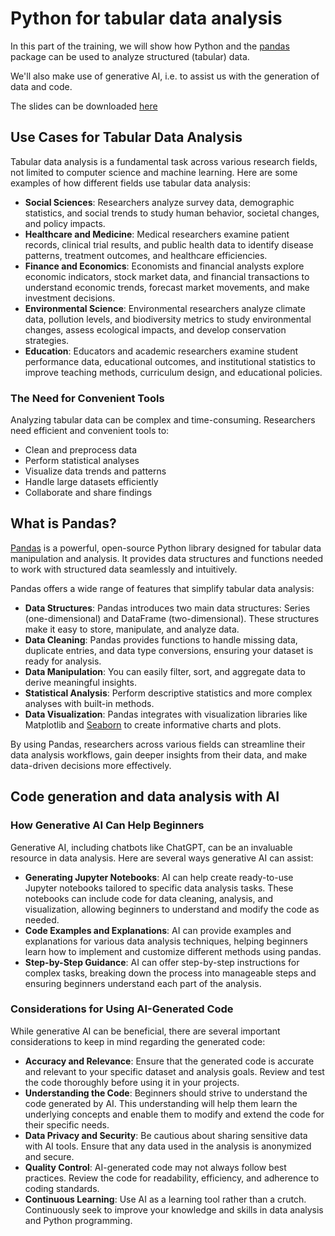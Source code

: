 # Python for tabular data analysis

In this part of the training, we will show how Python and the [pandas](https://pandas.pydata.org/docs/index.html) package can be used to analyze structured (tabular) data. 

We'll also make use of generative AI, i.e. to assist us with the generation of data and code.

The slides can be downloaded [here](../3_chatbots/Chatbots.pdf)

## Use Cases for Tabular Data Analysis

Tabular data analysis is a fundamental task across various research fields, not limited to computer science and machine learning. Here are some examples of how different fields use tabular data analysis:

* **Social Sciences**: Researchers analyze survey data, demographic statistics, and social trends to study human behavior, societal changes, and policy impacts.
* **Healthcare and Medicine**: Medical researchers examine patient records, clinical trial results, and public health data to identify disease patterns, treatment outcomes, and healthcare efficiencies.
* **Finance and Economics**: Economists and financial analysts explore economic indicators, stock market data, and financial transactions to understand economic trends, forecast market movements, and make investment decisions.
* **Environmental Science**: Environmental researchers analyze climate data, pollution levels, and biodiversity metrics to study environmental changes, assess ecological impacts, and develop conservation strategies.
* **Education**: Educators and academic researchers examine student performance data, educational outcomes, and institutional statistics to improve teaching methods, curriculum design, and educational policies.

### The Need for Convenient Tools

Analyzing tabular data can be complex and time-consuming. Researchers need efficient and convenient tools to:

* Clean and preprocess data
* Perform statistical analyses 
* Visualize data trends and patterns 
* Handle large datasets efficiently 
* Collaborate and share findings

## What is Pandas?

[Pandas](https://pandas.pydata.org/docs/index.html) is a powerful, open-source Python library designed for tabular data manipulation and analysis.
It provides data structures and functions needed to work with structured data seamlessly and intuitively.

Pandas offers a wide range of features that simplify tabular data analysis:

* **Data Structures**: Pandas introduces two main data structures: Series (one-dimensional) and DataFrame (two-dimensional). These structures make it easy to store, manipulate, and analyze data.
* **Data Cleaning**: Pandas provides functions to handle missing data, duplicate entries, and data type conversions, ensuring your dataset is ready for analysis.
* **Data Manipulation**: You can easily filter, sort, and aggregate data to derive meaningful insights.
* **Statistical Analysis**: Perform descriptive statistics and more complex analyses with built-in methods.
* **Data Visualization**: Pandas integrates with visualization libraries like Matplotlib and [Seaborn](https://seaborn.pydata.org/) to create informative charts and plots.

By using Pandas, researchers across various fields can streamline their data analysis workflows, gain deeper insights from their data, and make data-driven decisions more effectively.

## Code generation and data analysis with AI

### How Generative AI Can Help Beginners

Generative AI, including chatbots like ChatGPT, can be an invaluable resource in data analysis. Here are several ways generative AI can assist:

* **Generating Jupyter Notebooks**: AI can help create ready-to-use Jupyter notebooks tailored to specific data analysis tasks. These notebooks can include code for data cleaning, analysis, and visualization, allowing beginners to understand and modify the code as needed.
* **Code Examples and Explanations**: AI can provide examples and explanations for various data analysis techniques, helping beginners learn how to implement and customize different methods using pandas.
* **Step-by-Step Guidance**: AI can offer step-by-step instructions for complex tasks, breaking down the process into manageable steps and ensuring beginners understand each part of the analysis.

### Considerations for Using AI-Generated Code

While generative AI can be beneficial, there are several important considerations to keep in mind regarding the generated code:

* **Accuracy and Relevance**: Ensure that the generated code is accurate and relevant to your specific dataset and analysis goals. Review and test the code thoroughly before using it in your projects.
* **Understanding the Code**: Beginners should strive to understand the code generated by AI. This understanding will help them learn the underlying concepts and enable them to modify and extend the code for their specific needs.
* **Data Privacy and Security**: Be cautious about sharing sensitive data with AI tools. Ensure that any data used in the analysis is anonymized and secure.
* **Quality Control**: AI-generated code may not always follow best practices. Review the code for readability, efficiency, and adherence to coding standards.
* **Continuous Learning**: Use AI as a learning tool rather than a crutch. Continuously seek to improve your knowledge and skills in data analysis and Python programming.

